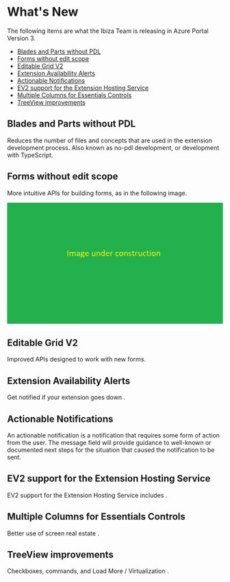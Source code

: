 # What's New

The following items are what the Ibiza Team is releasing in Azure Portal Version 3.

* [Blades and Parts without PDL](#blades-and-parts-without-pdl) 
* [Forms without edit scope](#forms-without-edit-scope) 
* [Editable Grid V2](#editable-grid-v2) 
* [Extension Availability Alerts](#extension-availability-alerts) 
* [Actionable Notifications](#actionable-notifications) 
* [EV2 support for the Extension Hosting Service](#ev2-support-for-the-extension-hosting-service) 
* [Multiple Columns for Essentials Controls](#multiple-columns-for-essentials-controls)
* [TreeView improvements](#treeview-improvements) 

## Blades and Parts without PDL

Reduces the number of files and concepts that are used in the extension development process. Also known as no-pdl development, or development with TypeScript.

## Forms without edit scope

More intuitive APIs for building forms, as in the following image.

![alt-text](../media/placeholder-image.png "Forms without edit scope")

## Editable Grid V2

Improved APIs designed to work with new forms.

## Extension Availability Alerts

Get notified if your extension goes down  .

## Actionable Notifications

An actionable notification is a notification that requires some form of action from the user.  The message field will provide guidance to well-known or documented next steps for the situation that caused the notification to be sent.

## EV2 support for the Extension Hosting Service

EV2 support for the Extension Hosting Service includes    .

## Multiple Columns for Essentials Controls

Better use of screen real estate   .

## TreeView improvements

Checkboxes, commands, and Load More / Virtualization  .
